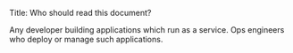 Title: Who should read this document?

Any developer building applications which run as a service.  Ops engineers who deploy or manage such applications.
